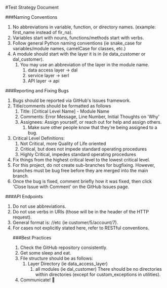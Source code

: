 #Test Strategy Document

###Naming Conventions
1. No abbreviations in variable, function, or directory names. (example: first_name instead of fir_na).
2. Variables start with nouns, functions/methods start with verbs.
3. Follow general Python naming conventions (ie snake_case for variables/module names, camelCase for classes, etc.)
4. A module should start with the layer it is in (ie data_customer or dal_customer).
   1. You may use an abbreviation of the layer in the module name.
      1. data access layer -> dal
      2. service layer -> serl
      3. API layer -> api

###Reporting and Fixing Bugs
1. Bugs should be reported via GitHub's Issues framework.
2. Title/comments should be formatted as follows
   1. Title: [Critical Level Name] - Module Name
   2. Comments: Error Message, Line Number, Initial Thoughts on 'Why'
   3. Assignees: Assign yourself, or reach out for help and assign others.
      1. Make sure other people know that they're being assigned to a bug.
3. Critical Level Definitions:
   1. Not Critical, more Quality of Life oriented
   2. Critical, but does not impede standard operating procedures
   3. Highly Critical, impedes standard operating procedures
4. Fix things from the highest critical level to the lowest critical level.
5. For this project, do not create sub-branches for bugfixing. However, branches must be bug free before they are
   merged into the main branch.
6. Once the bug is fixed, comment briefly how it was fixed, then click 'Close Issue with Comment' on the GitHub Issues page. 

###API Endpoints
1. Do not use abbreviations.
2. Do not use verbs in URIs (those will be in the header of the HTTP request).
3. General format is: <object>/<identifer>/etc (ie customer/5/account/7).
4. For cases not explicitly stated here, refer to RESTful conventions.

###Best Practices
1. Check the GitHub repository consistently.
2. Get some sleep and eat.
3. File structure should be as follows:
   1. Layer Directory (ie data_access_layer)
      1. all modules (ie dal_customer)
   There should be no directories within directories (except for custom_exceptions in utilities).
4. Communicate! :clap: